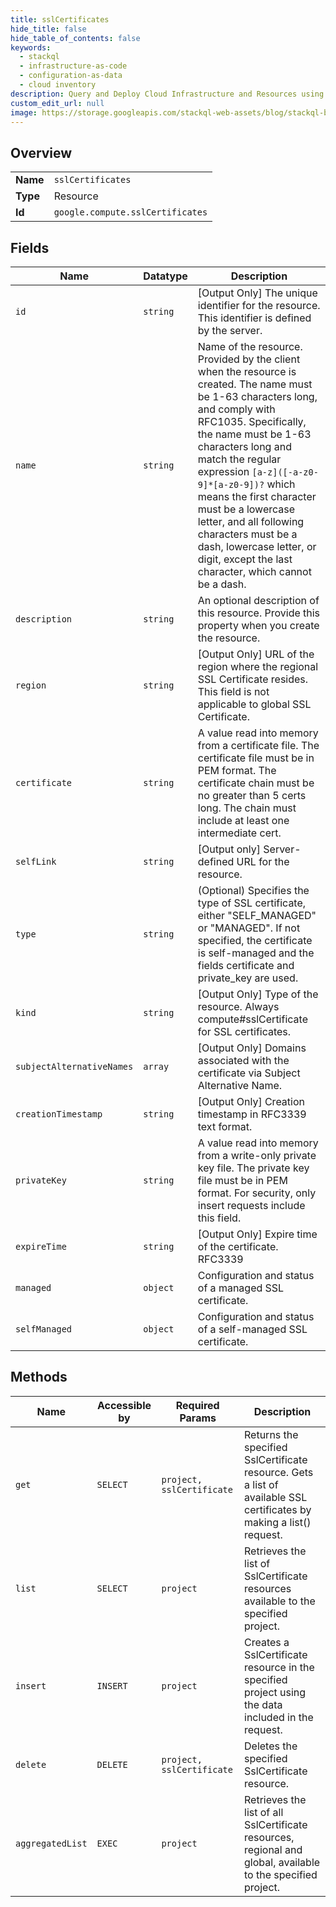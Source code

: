 ```yaml
---
title: sslCertificates
hide_title: false
hide_table_of_contents: false
keywords:
  - stackql
  - infrastructure-as-code
  - configuration-as-data
  - cloud inventory
description: Query and Deploy Cloud Infrastructure and Resources using SQL
custom_edit_url: null
image: https://storage.googleapis.com/stackql-web-assets/blog/stackql-blog-post-featured-image.png
---
```

  
    

## Overview
<table><tbody>
<tr><td><b>Name</b></td><td><code>sslCertificates</code></td></tr>
<tr><td><b>Type</b></td><td>Resource</td></tr>
<tr><td><b>Id</b></td><td><code>google.compute.sslCertificates</code></td></tr>
</tbody></table>

## Fields
| Name | Datatype | Description |
| ---- | -------- | ----------- |
| `id` | `string` | [Output Only] The unique identifier for the resource. This identifier is defined by the server. |
| `name` | `string` | Name of the resource. Provided by the client when the resource is created. The name must be 1-63 characters long, and comply with RFC1035. Specifically, the name must be 1-63 characters long and match the regular expression `[a-z]([-a-z0-9]*[a-z0-9])?` which means the first character must be a lowercase letter, and all following characters must be a dash, lowercase letter, or digit, except the last character, which cannot be a dash. |
| `description` | `string` | An optional description of this resource. Provide this property when you create the resource. |
| `region` | `string` | [Output Only] URL of the region where the regional SSL Certificate resides. This field is not applicable to global SSL Certificate. |
| `certificate` | `string` | A value read into memory from a certificate file. The certificate file must be in PEM format. The certificate chain must be no greater than 5 certs long. The chain must include at least one intermediate cert. |
| `selfLink` | `string` | [Output only] Server-defined URL for the resource. |
| `type` | `string` | (Optional) Specifies the type of SSL certificate, either "SELF_MANAGED" or "MANAGED". If not specified, the certificate is self-managed and the fields certificate and private_key are used. |
| `kind` | `string` | [Output Only] Type of the resource. Always compute#sslCertificate for SSL certificates. |
| `subjectAlternativeNames` | `array` | [Output Only] Domains associated with the certificate via Subject Alternative Name. |
| `creationTimestamp` | `string` | [Output Only] Creation timestamp in RFC3339 text format. |
| `privateKey` | `string` | A value read into memory from a write-only private key file. The private key file must be in PEM format. For security, only insert requests include this field. |
| `expireTime` | `string` | [Output Only] Expire time of the certificate. RFC3339 |
| `managed` | `object` | Configuration and status of a managed SSL certificate. |
| `selfManaged` | `object` | Configuration and status of a self-managed SSL certificate. |
## Methods
| Name | Accessible by | Required Params | Description |
| ---- | ------------- | --------------- | ----------- |
| `get` | `SELECT` | `project, sslCertificate` | Returns the specified SslCertificate resource. Gets a list of available SSL certificates by making a list() request. |
| `list` | `SELECT` | `project` | Retrieves the list of SslCertificate resources available to the specified project. |
| `insert` | `INSERT` | `project` | Creates a SslCertificate resource in the specified project using the data included in the request. |
| `delete` | `DELETE` | `project, sslCertificate` | Deletes the specified SslCertificate resource. |
| `aggregatedList` | `EXEC` | `project` | Retrieves the list of all SslCertificate resources, regional and global, available to the specified project. |
